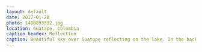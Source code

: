 ```yaml
---
layout: default
date: 2017-01-28
photo: 1488893332.jpg
location: Guatape, Colombia
caption_header: Reflection
caption: Beautiful sky over Guatape reflecting on the lake. In the background you can distinguish the town and the famous El Peñol rock.
---
```

